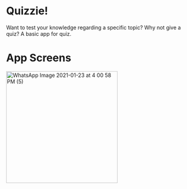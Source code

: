 # Quizzie!
Want to test your knowledge regarding a specific topic? Why not give a quiz?
A basic app for quiz.
# App Screens

<img width="300" alt="WhatsApp Image 2021-01-23 at 4 00 58 PM (5)" src="https://user-images.githubusercontent.com/71023544/105576013-e5b09f80-5d95-11eb-868b-29efb7352936.jpeg">

